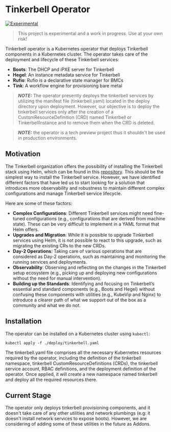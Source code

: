 # Tinkerbell Operator

[![Experimental](https://img.shields.io/badge/Stability-Experimental-red.svg)](https://github.com/equinix-labs/standards#about-uniform-standards)

> This project is experimental and a work in progress. Use at your own risk!

Tinkerbell operator is a Kubernetes operator that deploys Tinkerbell components in a Kubernetes cluster. The operator takes care of 
the deployment and lifecycle of these Tinkerbell services: 

- **Boots**: The DHCP and iPXE server for Tinkerbell
- **Hegel**: An instance metadata service for Tinkerbell
- **Rufio**: Rufio is a declarative state manager for BMCs
- **Tink**: A workflow engine for provisioning bare metal

> **_NOTE:_** The operator presently deploys the tinkerbell services by utilizing the manifest file (tinkerbell.yaml) 
> located in the deploy directory upon deployment. However, our objective is to deploy the tinkerbell services only
> after the creation of a CustomResourceDefinition (CRD) named Tinkerbell or TinkerbellInstance and to remove them 
> when the CRD is deleted.

> **_NOTE:_** the operator is a tech preview project thus it shouldn't be used in production environments. 

## Motivation
The Tinkerbell organization offers the possibility of installing the Tinkerbell stack using Helm, which can be found in
this [repository](https://operatorcharts). This should be the simplest way to install the Tinkerbell service. However, we have identified different 
factors that have led us to start looking for a solution that introduces more observability and robustness to maintain 
different complex configurations and manage Tinkerbell service lifecycle.

Here are some of these factors:

- **Complex Configurations**: Different Tinkerbell services might need fine-tuned configurations (e.g., configurations that 
are derived from machine state). These can be very difficult to implement in a YAML format that Helm offers.
- **Upgrades and Migration**: While it is possible to upgrade Tinkerbell services using Helm, it is not possible to react to 
this upgrade, such as migrating the existing CRs to the new CRDs.
- **Day-2 Operations**: Taking care of various operations that are considered as Day-2 operations, such as maintaining and 
monitoring the running services and deployments.
- **Observability**: Observing and reflecting on the changes in the Tinkerbell setup ecosystem (e.g., picking up and deploying 
new configurations without the need for manual intervention).
- **Building up the Standards**: Identifying and focusing on Tinkerbell’s essential and standard components (e.g., Boots and Hegel) 
without confusing these components with utilities (e.g., KubeVip and Nginx) to introduce a clearer path of what we support 
out of the box as a community and what we do not.

## Installation
The operator can be installed on a Kubernetes cluster using `kubectl`:

```shell
kubectl apply -f ./deploy/tinkerbell.yaml
```

The tinkerbell.yaml file comprises all the necessary Kubernetes resources required by the operator, including the definition
of the tinkerbell namespace, tinkerbell CustomResourceDefinitions (CRDs), the tinkerbell service account, RBAC definitions, 
and the deployment definition of the operator. Once applied, it will create a new namespace named tinkerbell and deploy 
all the required resources there.

## Current Stage
The operator only deploys tinkerbell provisioning components, and it doesn't take care of any other utilities and network plumbings
(e.g: it doesn't install network services to expose boots). However, we are considering of adding some of these utilities in
the future as Addons.
